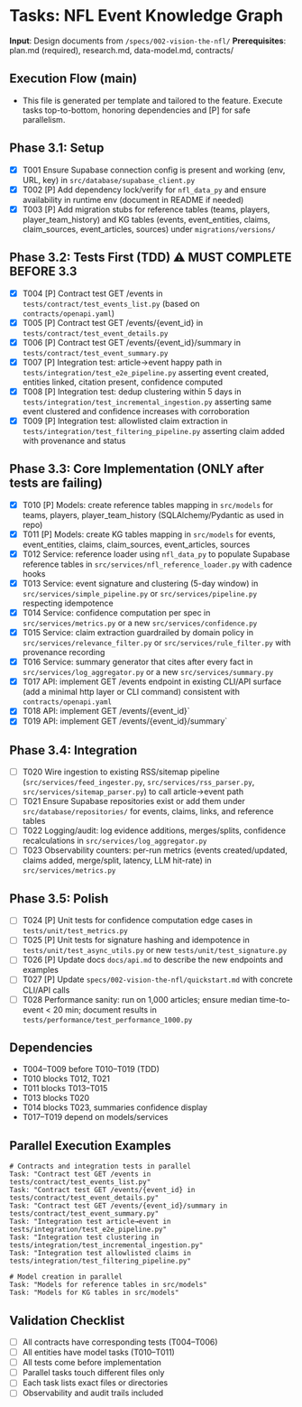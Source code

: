 # Tasks: NFL Event Knowledge Graph

**Input**: Design documents from `/specs/002-vision-the-nfl/`
**Prerequisites**: plan.md (required), research.md, data-model.md, contracts/

## Execution Flow (main)
- This file is generated per template and tailored to the feature. Execute tasks top-to-bottom, honoring dependencies and [P] for safe parallelism.

## Phase 3.1: Setup
- [x] T001 Ensure Supabase connection config is present and working (env, URL, key) in `src/database/supabase_client.py`
- [x] T002 [P] Add dependency lock/verify for `nfl_data_py` and ensure availability in runtime env (document in README if needed)
- [x] T003 [P] Add migration stubs for reference tables (teams, players, player_team_history) and KG tables (events, event_entities, claims, claim_sources, event_articles, sources) under `migrations/versions/`

## Phase 3.2: Tests First (TDD) ⚠️ MUST COMPLETE BEFORE 3.3
- [x] T004 [P] Contract test GET /events in `tests/contract/test_events_list.py` (based on `contracts/openapi.yaml`)
- [x] T005 [P] Contract test GET /events/{event_id} in `tests/contract/test_event_details.py`
- [x] T006 [P] Contract test GET /events/{event_id}/summary in `tests/contract/test_event_summary.py`
- [x] T007 [P] Integration test: article→event happy path in `tests/integration/test_e2e_pipeline.py` asserting event created, entities linked, citation present, confidence computed
- [x] T008 [P] Integration test: dedup clustering within 5 days in `tests/integration/test_incremental_ingestion.py` asserting same event clustered and confidence increases with corroboration
- [x] T009 [P] Integration test: allowlisted claim extraction in `tests/integration/test_filtering_pipeline.py` asserting claim added with provenance and status

## Phase 3.3: Core Implementation (ONLY after tests are failing)
- [x] T010 [P] Models: create reference tables mapping in `src/models` for teams, players, player_team_history (SQLAlchemy/Pydantic as used in repo)
- [x] T011 [P] Models: create KG tables mapping in `src/models` for events, event_entities, claims, claim_sources, event_articles, sources
- [x] T012 Service: reference loader using `nfl_data_py` to populate Supabase reference tables in `src/services/nfl_reference_loader.py` with cadence hooks
- [x] T013 Service: event signature and clustering (5-day window) in `src/services/simple_pipeline.py` or `src/services/pipeline.py` respecting idempotence
- [x] T014 Service: confidence computation per spec in `src/services/metrics.py` or a new `src/services/confidence.py`
- [x] T015 Service: claim extraction guardrailed by domain policy in `src/services/relevance_filter.py` or `src/services/rule_filter.py` with provenance recording
- [x] T016 Service: summary generator that cites after every fact in `src/services/log_aggregator.py` or a new `src/services/summary.py`
- [x] T017 API: implement GET /events endpoint in existing CLI/API surface (add a minimal http layer or CLI command) consistent with `contracts/openapi.yaml`
- [x] T018 API: implement GET /events/{event_id}`
- [x] T019 API: implement GET /events/{event_id}/summary`

## Phase 3.4: Integration
- [ ] T020 Wire ingestion to existing RSS/sitemap pipeline (`src/services/feed_ingester.py`, `src/services/rss_parser.py`, `src/services/sitemap_parser.py`) to call article→event path
- [ ] T021 Ensure Supabase repositories exist or add them under `src/database/repositories/` for events, claims, links, and reference tables
- [ ] T022 Logging/audit: log evidence additions, merges/splits, confidence recalculations in `src/services/log_aggregator.py`
- [ ] T023 Observability counters: per-run metrics (events created/updated, claims added, merge/split, latency, LLM hit-rate) in `src/services/metrics.py`

## Phase 3.5: Polish
- [ ] T024 [P] Unit tests for confidence computation edge cases in `tests/unit/test_metrics.py`
- [ ] T025 [P] Unit tests for signature hashing and idempotence in `tests/unit/test_async_utils.py` or new `tests/unit/test_signature.py`
- [ ] T026 [P] Update docs `docs/api.md` to describe the new endpoints and examples
- [ ] T027 [P] Update `specs/002-vision-the-nfl/quickstart.md` with concrete CLI/API calls
- [ ] T028 Performance sanity: run on 1,000 articles; ensure median time-to-event < 20 min; document results in `tests/performance/test_performance_1000.py`

## Dependencies
- T004–T009 before T010–T019 (TDD)
- T010 blocks T012, T021
- T011 blocks T013–T015
- T013 blocks T020
- T014 blocks T023, summaries confidence display
- T017–T019 depend on models/services

## Parallel Execution Examples
```
# Contracts and integration tests in parallel
Task: "Contract test GET /events in tests/contract/test_events_list.py"
Task: "Contract test GET /events/{event_id} in tests/contract/test_event_details.py"
Task: "Contract test GET /events/{event_id}/summary in tests/contract/test_event_summary.py"
Task: "Integration test article→event in tests/integration/test_e2e_pipeline.py"
Task: "Integration test clustering in tests/integration/test_incremental_ingestion.py"
Task: "Integration test allowlisted claims in tests/integration/test_filtering_pipeline.py"

# Model creation in parallel
Task: "Models for reference tables in src/models"
Task: "Models for KG tables in src/models"
```

## Validation Checklist
- [ ] All contracts have corresponding tests (T004–T006)
- [ ] All entities have model tasks (T010–T011)
- [ ] All tests come before implementation
- [ ] Parallel tasks touch different files only
- [ ] Each task lists exact files or directories
- [ ] Observability and audit trails included
